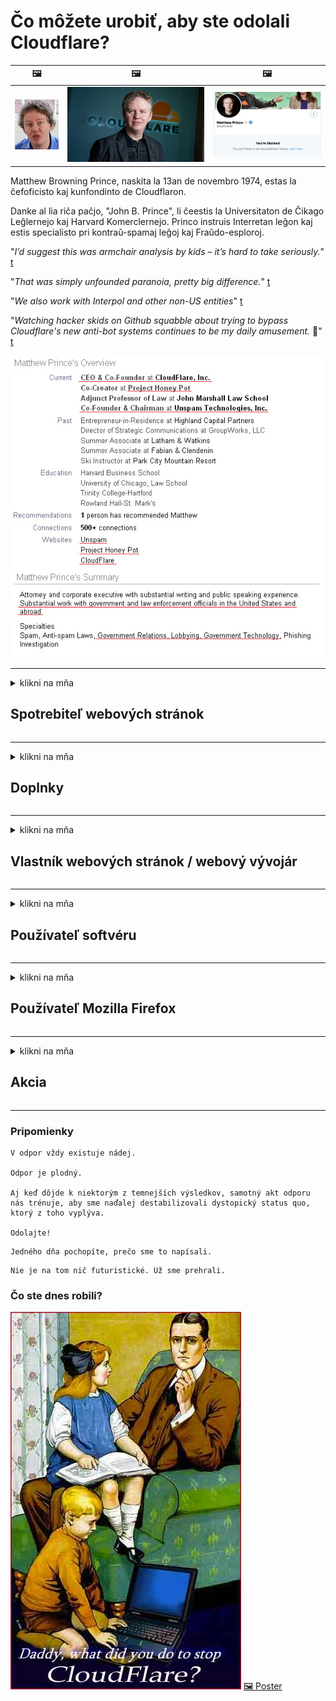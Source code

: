 # Čo môžete urobiť, aby ste odolali Cloudflare?

| 🖼 | 🖼 | 🖼 |
| --- | --- | --- |
| ![](../image/matthew_prince_teen.jpg) | ![](../image/matthew_prince.jpg) | ![](../image/blockedbymatthewprince.jpg) |


Matthew Browning Prince, naskita la 13an de novembro 1974, estas la ĉefoficisto kaj kunfondinto de Cloudflaron.

Danke al lia riĉa paĉjo, "John B. Prince", li ĉeestis la Universitaton de Ĉikago Leĝlernejo kaj Harvard Komerclernejo.
Princo instruis Interretan leĝon kaj estis specialisto pri kontraŭ-spamaj leĝoj kaj Fraŭdo-esploroj.


"*I’d suggest this was armchair analysis by kids – it’s hard to take seriously.*" [t](https://www.theguardian.com/technology/2015/nov/19/cloudflare-accused-by-anonymous-helping-isis)

"*That was simply unfounded paranoia, pretty big difference.*"  [t](https://twitter.com/xxdesmus/status/992757936123359233)

"*We also work with Interpol and other non-US entities*" [t](https://twitter.com/eastdakota/status/1203028504184360960)

"*Watching hacker skids on Github squabble about trying to bypass Cloudflare's new anti-bot systems continues to be my daily amusement.* 🍿" [t](https://twitter.com/eastdakota/status/1273277839102656515)


![](../image/whoismp.jpg)

---


<details>
<summary>klikni na mňa

## Spotrebiteľ webových stránok
</summary>


- Ak web, ktorý sa vám páči, používa Cloudflare, povedzte mu, aby nepoužívali Cloudflare.
  - Kňučanie na sociálnych sieťach, ako je Facebook, Reddit, Twitter alebo Mastodon, nerobí žiadny rozdiel. [Akcie sú hlasnejšie ako hashtagy.](https://twitter.com/phyzonloop/status/1274132092490862594)
  - Ak sa chcete stať užitočným, pokúste sa kontaktovať vlastníka webových stránok.

[Povedala Cloudflare](https://github.com/Eloston/ungoogled-chromium/issues/783):
```
Odporúčame vám, aby ste sa obrátili na správcov konkrétnych služieb alebo webov, s ktorými sa stretnete, a zdieľajte svoje skúsenosti.
```

[Ak o to nepožiadate, vlastník webových stránok tento problém nikdy nepozná.](../PEOPLE.md)

![](../image/liberapay.jpg)

[Úspešný príklad](https://counterpartytalk.org/t/turn-off-cloudflare-on-counterparty-co-plz/164/5).<br>
Máš problém? [Zvýšte hlas teraz.](https://github.com/maraoz/maraoz.github.io/issues/1) Príklad nižšie.

```
Pomáhate iba firemnej cenzúre a hromadnému sledovaniu.
http://crimeflare.eu.org
```

```
Vaša webová stránka sa nachádza v súkromnej opevnenej záhrade CloudFlare, ktorá zneužíva súkromie.
http://crimeflare.eu.org
```

- Prečítajte si pravidlá ochrany osobných údajov webových stránok.
  - ak je web za Cloudflare alebo používa služby spojené s Cloudflare.

Musí vysvetliť, čo je to „Cloudflare“, a požiadať o povolenie na zdieľanie vašich údajov s Cloudflare. Ak tak neurobíte, bude to mať za následok porušenie dôvery a príslušnej webovej stránke by ste sa mali vyhnúť.

[Prijateľný príklad pravidiel ochrany osobných údajov je tu](https://archive.is/bDlTz) ("Subprocessors" > "Entity Name")

```
Čítal som vaše pravidlá ochrany osobných údajov a nemôžem nájsť slovo Cloudflare.
Odmietam s vami zdieľať údaje, ak budete pokračovať v poskytovaní mojich údajov do Cloudflare.
http://crimeflare.eu.org
```

Toto je príklad politiky ochrany osobných údajov, ktorá nemá slovo Cloudflare.
[Liberland Jobs](https://archive.is/daKIr) [privacy policy](https://docsend.com/view/feiwyte):

![](../image/cfwontobey.jpg)

Cloudflare majú svoje vlastné pravidlá ochrany osobných údajov.
[Cloudflare miluje doxxing ľudí.](https://www.reddit.com/r/GamerGhazi/comments/2s64fe/be_wary_reporting_to_cloudflare/)

Tu je dobrý príklad registračného formulára webových stránok.
AFAIK, toto robí nulová webová stránka. Dôverujete im?

```
Kliknutím na „Zaregistrovať sa na XYZ“ vyjadrujete súhlas s našimi podmienkami služby a vyhlásením o ochrane súkromia.
Tiež súhlasíte so zdieľaním svojich údajov so serverom Cloudflare a tiež súhlasíte s vyhlásením o ochrane osobných údajov cloudflare.
Ak služba Cloudflare prezradí vaše informácie alebo vám nedovolí pripojiť sa k našim serverom, nie je to naša chyba. [*]

[ Prihlásiť Se ] [ nesúhlasím ]
```
[*] [PEOPLE.md](../PEOPLE.md)


- Snažte sa nepoužívať ich služby. Pamätajte, že vás sleduje Cloudflare.
  - ["I'm in your TLS, sniffin' your passworz"](../image/iminurtls.jpg)

- Vyhľadajte inú webovú stránku. Na internete existujú alternatívy a príležitosti!

- Presvedčte svojich priateľov, aby používali Tor denne.
  - Anonymita by mala byť štandardom otvoreného internetu!
  - [Upozorňujeme, že projekt Tor sa mu nepáči.](../HISTORY.md)

</details>

------

<details>
<summary>klikni na mňa

## Doplnky
</summary>

- Ak je váš prehliadač Firefox, Tor Browser alebo Ungoogled Chromium, použite jeden z týchto doplnkov uvedených nižšie.
  - Ak chcete pridať ďalší nový doplnok, spýtajte sa ho najskôr.


| názov | Vývojár | podpora | Môže zablokovať | Môže upozorniť | Chrome |
| -------- | -------- | -------- | -------- | -------- | -------- |
| [Bloku Cloudflaron MITM-Atakon](../subfiles/addon/bcma.md) | #Addon | [ ? ](http://crimeflare.eu.org/) | **Áno**     | **Áno**     |  **Áno** |
| [Ĉu ligoj estas vundeblaj al MITM-atako?](../subfiles/addon/ismm.md) | #Addon | [ ? ](http://crimeflare.eu.org/) | Nie     | **Áno**     |  **Áno** |
| [Ĉu ĉi tiuj ligoj blokos Tor-uzanton?](../subfiles/addon/isat.md) | #Addon | [ ? ](http://crimeflare.eu.org/) | Nie     | **Áno**     |  **Áno** |
| [Block Cloudflare MITM Attack](https://trac.torproject.org/projects/tor/attachment/ticket/24351/block_cloudflare_mitm_attack-1.0.14.1-an%2Bfx.xpi)<br>[**DELETED BY TOR PROJECT**](../HISTORY.md) | nullius | [ ? ](../tool/block_cloudflare_mitm_fx), [Link](http://crimeflare.eu.org/) | **Áno**     | **Áno**     |  Nie |
| [TPRB](http://sw.nnpaefp7pkadbxxkhz2agtbv2a4g5sgo2fbmv3i7czaua354334uqqad.onion/) | Sw | [ ? ](http://sw.nnpaefp7pkadbxxkhz2agtbv2a4g5sgo2fbmv3i7czaua354334uqqad.onion/) | **Áno**     | **Áno**     |  Nie |
| [Detect Cloudflare](https://addons.mozilla.org/en-US/firefox/addon/detect-cloudflare/) | Frank Otto | [ ? ](https://github.com/traktofon/cf-detect) | Nie     | **Áno**     |  Nie |
| [True Sight](https://addons.mozilla.org/en-US/firefox/addon/detect-cloudflare-plus/) | claustromaniac | [ ? ](https://github.com/claustromaniac/detect-cloudflare-plus) | Nie     | **Áno**     |  Nie |
| [Which Cloudflare datacenter am I visiting?](https://addons.mozilla.org/en-US/firefox/addon/cf-pop/) | 依云 | [ ? ](https://github.com/lilydjwg/cf-pop) | Nie     | **Áno**     |  Nie |


- „Decentraleyes“ môžu zastaviť pripojenie k „CDNJS (Cloudflare)“.
  - Zabraňuje prístupu mnohých sietí k sieťam a slúži miestnym súborom, aby stránky neklamali.
  - Developer odpovedal: "[very concerning indeed](https://github.com/Synzvato/decentraleyes/issues/236#issuecomment-352049501)", "[widespread usage severely centralizes the web](https://github.com/Synzvato/decentraleyes/issues/251#issuecomment-366752049)"

- [Certifikát Cloudflare môžete tiež odobrať alebo nedôverovať svojej certifikačnej autorite (CA).](https://www.ssl.com/how-to/remove-root-certificate-firefox/)

</details>

------

<details>
<summary>klikni na mňa

## Vlastník webových stránok / webový vývojár
</summary>


![](../image/word_cloudflarefree.jpg)

- Nepoužívajte riešenie Cloudflare, bodka.
  - Môžete urobiť aj lepšie, že? [Tu je postup, ako odstrániť predplatné, plány, domény alebo účty Cloudflare.](https://support.cloudflare.com/hc/en-us/articles/200167776-Removing-subscriptions-plans-domains-or-accounts)

| 🖼 | 🖼 |
| --- | --- |
| ![](../image/htmlalertcloudflare.jpg) | ![](../image/htmlalertcloudflare2.jpg) |

- Chcete viac zákazníkov? Ty vieš, čo máš robiť. Rada je „nad čiarou“.
  - [Dobrý deň, napísali ste „Vaše súkromie berieme vážne“, ale zobrazilo sa mi „Chyba 403 Zakázané anonymné proxy nie sú povolené“.](https://it.slashdot.org/story/19/02/19/0033255/stop-saying-we-take-your-privacy-and-security-seriously) Prečo blokujete Tor alebo VPN? A prečo blokujete dočasné e-maily?

![](../image/anonexist.jpg)

- Používanie Cloudflare zvýši šance na výpadok. Návštevníci nemajú prístup na vaše webové stránky, ak je váš server nefunkčný alebo Cloudflare nefunguje.
  - [Naozaj ste si mysleli, že Cloudflare nikdy neklesne?](https://www.ibtimes.com/cloudflare-down-not-working-sites-producing-504-gateway-timeout-errors-2618008) [Another](https://twitter.com/Jedduff/status/1097875615997399040) [sample](https://twitter.com/search?f=tweets&vertical=default&q=Cloudflare%20is%20having%20problems). [Need more](../PEOPLE.md)?

![](../image/cloudflareinternalerror.jpg)

- Ak použijete Cloudflare na proxy server svojich „služieb API“, „serverov na aktualizáciu softvéru“ alebo „informačného kanála RSS“, váš zákazník bude poškodený. Zákazník vám zavolal a povedal: „Už nemôžem používať vaše API“ a vy vôbec netušíte, o čo ide. Cloudflare môže ticho blokovať vášho zákazníka. Myslíte si, že je to v poriadku?
  - Existuje veľa služieb čítačky RSS a online čítačky RSS. Prečo zverejňujete informačný kanál RSS, ak nedovolíte ľuďom prihlásiť sa na odber?

![](../image/rssfeedovercf.jpg)

- Potrebujete certifikát HTTPS? Použite príkaz „Let's Encrypt“ alebo ho jednoducho kúpte od spoločnosti CA.

- Potrebujete server DNS? Nemôžete nastaviť svoj vlastný server? A čo oni: [Hurricane Electric Free DNS](https://dns.he.net/), [Dyn.com](https://dyn.com/dns/), [1984 Hosting](https://www.1984hosting.com/), [Afraid.Org (Správca odstráni váš účet, ak používate TOR)](https://freedns.afraid.org/)
  - [Alternativoj al DNS](../subfiles/alternative/domaindns.md)

- Hľadáte hostingovú službu? Iba zadarmo? A čo oni: [Onion Service](http://vww6ybal4bd7szmgncyruucpgfkqahzddi37ktceo3ah7ngmcopnpyyd.onion/en/security/network-security/tor/onionservices-best-practices), [Free Web Hosting Area](https://freewha.com/), [Autistici/Inventati Web Site Hosting](https://www.autinv5q6en4gpf4.onion/services/website), [Github Pages](https://pages.github.com/), [Surge](https://surge.sh/)
  - [Alternatívy k Cloudflare](../subfiles/alternative/cloudflare.md)

- Používate web „cloudflare-ipfs.com“? [Viete, že Cloudflare IPFS je zlý?](../PEOPLE.md)

- Nainštalujte na svoj server bránu firewall webových aplikácií, ako sú OWASP a Fail2Ban, a nakonfigurujte ju správne.
  - Blokovanie Tor nie je riešením. Nepotrestajte všetkých iba za malých zlých používateľov.

- Presmerujte alebo zablokujte používateľom technológie „Cloudflare Warp“ prístup na váš web. Ak je to možné, uveďte dôvod.

> Zoznam adries IP: "[Aktuálne rozsahy adries IP služby Cloudflare](cloudflare_inc/)"

> A: Stačí ich zablokovať

```
server {
...
deny 173.245.48.0/20;
deny 103.21.244.0/22;
deny 103.22.200.0/22;
deny 103.31.4.0/22;
deny 141.101.64.0/18;
deny 108.162.192.0/18;
deny 190.93.240.0/20;
deny 188.114.96.0/20;
deny 197.234.240.0/22;
deny 198.41.128.0/17;
deny 162.158.0.0/15;
deny 104.16.0.0/12;
deny 172.64.0.0/13;
deny 131.0.72.0/22;
deny 2400:cb00::/32;
deny 2606:4700::/32;
deny 2803:f800::/32;
deny 2405:b500::/32;
deny 2405:8100::/32;
deny 2a06:98c0::/29;
deny 2c0f:f248::/32;
...
}
```

> B: Presmerovanie na stránku s upozornením

```
http {
...
geo $iscf {
default 0;
173.245.48.0/20 1;
103.21.244.0/22 1;
103.22.200.0/22 1;
103.31.4.0/22 1;
141.101.64.0/18 1;
108.162.192.0/18 1;
190.93.240.0/20 1;
188.114.96.0/20 1;
197.234.240.0/22 1;
198.41.128.0/17 1;
162.158.0.0/15 1;
104.16.0.0/12 1;
172.64.0.0/13 1;
131.0.72.0/22 1;
2400:cb00::/32 1;
2606:4700::/32 1;
2803:f800::/32 1;
2405:b500::/32 1;
2405:8100::/32 1;
2a06:98c0::/29 1;
2c0f:f248::/32 1;
}
...
}

server {
...
if ($iscf) {rewrite ^ https://example.com/cfwsorry.php;}
...
}

<?php
header('HTTP/1.1 406 Not Acceptable');
echo <<<CLOUDFLARED
Thank you for visiting ourwebsite.com!<br />
We are sorry, but we can't serve you because your connection is being intercepted by Cloudflare.<br />
Please read http://crimeflare.eu.org for more information.<br />
CLOUDFLARED;
die();
```

- Ak veríte v slobodu a vítate anonymných používateľov, nastavte službu Tor Onion alebo I2P.

- Požiadajte o radu ďalších operátorov duálnych webov Clearnet / Tor a získajte anonymných priateľov!

</details>

------

<details>
<summary>klikni na mňa

## Používateľ softvéru
</summary>


- Diskord používa CloudFlare. Alternatívy? Odporúčame [**Briar** (Android)](https://f-droid.org/en/packages/org.briarproject.briar.android/), [Ricochet (PC)](https://ricochet.im/), [Tox + Tor (Android/PC)](https://tox.chat/download.html)
  - Briar obsahuje démona Tor, takže nemusíte inštalovať Orbota.
  - Vývojári Qwtch, Open Privacy, odstránili projekt stop_cloudflare zo svojej služby git bez predchádzajúceho upozornenia.

- Ak používate Debian GNU / Linux alebo iný derivát, prihláste sa na odber: [bug #831835](https://bugs.debian.org/cgi-bin/bugreport.cgi?bug=831835). A ak môžete, pomôžte overiť opravu a pomôžte správcovi dospieť k správnemu záveru, či by mal byť prijatý.

- Tieto prehliadače vždy odporúčajte.

| názov | Vývojár | podpora | Komentovať |
| -------- | -------- | -------- | -------- |
| [Ungoogled-Chromium](https://ungoogled-software.github.io/ungoogled-chromium-binaries/) | Eloston | [ ? ](https://github.com/Eloston/ungoogled-chromium) | PC (Win, Mac, Linux)  _!Tor_ |
| [Bromite](https://www.bromite.org/fdroid) | Bromite | [ ? ](https://github.com/bromite/bromite/issues) | Android  _!Tor_ |
| [Tor Browser](https://www.torproject.org/download/) | Tor Project | [ ? ](https://support.torproject.org/) | PC (Win, Mac, Linux)  _Tor_|
| [Tor Browser Android](https://www.torproject.org/download/) | Tor Project | [ ? ](https://support.torproject.org/) | Android  _Tor_|
| [Onion Browser](https://itunes.apple.com/us/app/onion-browser/id519296448?mt=8) | Mike Tigas | [ ? ](https://github.com/OnionBrowser/OnionBrowser/issues) | Apple iOS  _Tor_|
| [GNU/Icecat](https://www.gnu.org/software/gnuzilla/) | GNU | [ ? ](https://www.gnu.org/software/gnuzilla/) | PC (Linux) |
| [IceCatMobile](https://f-droid.org/en/packages/org.gnu.icecat/) | GNU | [ ? ](https://lists.gnu.org/mailman/listinfo/bug-gnuzilla) | Android |
| [Iridium Browser](https://iridiumbrowser.de/about/) | Iridium | [ ? ](https://github.com/iridium-browser/iridium-browser/) | PC (Win, Mac, Linux, OpenBSD) |


Súkromie iného softvéru je nedokonalé. To neznamená, že prehliadač Tor je „dokonalý“.
Na internete a technológiách nie je 100% bezpečný ani 100% súkromný.

- Nechcete používať Tor? Môžete použiť ľubovoľný prehliadač s démonom Tor.
  - [Upozorňujeme, že projekt Tor sa to nepáči.](https://support.torproject.org/tbb/tbb-9/) Ak to môžete urobiť, použite prehliadač Tor.
- [Ako používať Chromium s Tor](../subfiles/chromium_tor.md)


Hovorme o ochrane súkromia iného softvéru.

- [Ak skutočne potrebujete používať Firefox, zvoľte „Firefox ESR“.](https://www.mozilla.org/en-US/firefox/organizations/)
  - [Firefox - Spyware Watchdog](https://spyware.neocities.org/articles/firefox.html)
  - [Firefox odmieta slobodu prejavu, zakazuje slobodu prejavu](https://web.archive.org/web/20200423010026/https://reclaimthenet.org/firefox-rejects-free-speech-bans-free-speech-commenting-plugin-dissenter-from-its-extensions-gallery/)
  - ["Viac ako 100 hlasov proti. Zdá sa, akoby ste požiadali softvérovú spoločnosť, aby sa držala ... softvéru je v dnešnej dobe príliš veľa."](https://old.reddit.com/r/firefox/comments/gutdiw/weve_got_work_to_do_the_mozilla_blog/fslbbb6/)
  - [Prečo mi Firefox zobrazuje v paneli s adresou URL sponzorované odkazy?](https://www.reddit.com/r/firefox/comments/jybx2w/uh_why_is_firefox_showing_me_sponsored_links_in/)
  - [Mozilla - Vtelený diabol](https://digdeeper.neocities.org/ghost/mozilla.html)

- [Pamätajte, že Mozilla používa službu Cloudflare.](https://www.robtex.com/dns-lookup/www.mozilla.org) [Vo svojom produkte tiež používajú službu DNS služby Cloudflare.](https://www.theregister.co.uk/2018/03/21/mozilla_testing_dns_encryption/)

- [Mozilla tento lístok oficiálne odmietla.](https://bugzilla.mozilla.org/show_bug.cgi?id=1426618)

- [Firefox Focus je žart.](https://github.com/mozilla-mobile/focus-android/issues/1743) [Sľúbili, že telemetriu vypnú, ale zmenili ju.](https://github.com/mozilla-mobile/focus-android/issues/4210)

- [Vývojár PaleMoon / Basilisk miluje Cloudflare.](https://github.com/mozilla-mobile/focus-android/issues/1743#issuecomment-345993097)
  - [Archívny server spoločnosti Pale Moon hackol a šíril malware po dobu 18 mesiacov](https://www.reddit.com/r/privacytoolsIO/comments/cc808y/pale_moons_archive_server_hacked_and_spread/)
  - Rovnako nenávidí používateľov Tor - "[Nech je nepriateľský voči Torovi. Myslím si, že väčšina webov by mala byť voči Tor nepriateľská vzhľadom na jej extrémne vysoký faktor zneužívania.](https://github.com/yacy/yacy_search_server/issues/314#issuecomment-565932097)"

- [Waterfox má vážny problém s telefónom](https://spyware.neocities.org/articles/waterfox.html)

- [Google Chrome je spyvér.](https://www.gnu.org/proprietary/malware-google.en.html)
  - [Google profiluje vašu aktivitu.](https://spyware.neocities.org/articles/chrome.html)

- [Aplikácia SRWare Iron umožňuje príliš veľa domácich pripojení telefónov.](https://spyware.neocities.org/articles/iron.html) Tiež sa pripája k doménam google.

- [Brave Browser whitelist Facebook / Twitter trackery.](https://www.bleepingcomputer.com/news/security/facebook-twitter-trackers-whitelisted-by-brave-browser/)
  - [Tu je viac problémov.](https://spyware.neocities.org/articles/brave.html)
  - [binance affiliate ID](https://twitter.com/cryptonator1337/status/1269594587716374528)

- [Microsoft Edge umožňuje Facebooku spúšťať Flash kód za chrbtom používateľov.](https://www.zdnet.com/article/microsoft-edge-lets-facebook-run-flash-code-behind-users-backs/)

- [Spoločnosť Vivaldi nerešpektuje vaše súkromie.](https://spyware.neocities.org/articles/vivaldi.html)

- [Úroveň spywaru Opera: Mimoriadne vysoká](https://spyware.neocities.org/articles/opera.html)

- Apple iOS: [IOS by ste nemali používať vôbec, hlavne preto, že ide o malware.](https://www.gnu.org/proprietary/malware-apple.html)

Preto odporúčame iba vyššie uvedenú tabuľku. Nič viac.

</details>

------

<details>
<summary>klikni na mňa

## Používateľ Mozilla Firefox
</summary>


- Program „Firefox Nightly“ bude odosielať informácie na úrovni ladenia na servery Mozilla bez metódy odhlásenia.
  - [Servery Mozilla behing Cloudflare](https://www.digwebinterface.com/?hostnames=www.mozilla.org%0D%0Amozilla.cloudflare-dns.com&type=&ns=resolver&useresolver=8.8.4.4&nameservers=)

- Je možné zakázať Firefoxu pripájať sa k serverom Mozilla.
  - [Sprievodca šablónami zásad pre Mozillu](https://github.com/mozilla/policy-templates/blob/master/README.md)
  - Pamätajte, že tento trik môže v novšej verzii prestať fungovať, pretože Mozilla si rada pridáva na bielu listinu.
  - Na ich úplné zablokovanie použite bránu firewall a filter DNS.

"`/distribution/policies.json`"

>     "WebsiteFilter": {
> 		"Block": [
> 		"*://*.mozilla.com/*",
> 		"*://*.mozilla.net/*",
> 		"*://*.mozilla.org/*",
> 		"*://webcompat.com/*",
> 		"*://*.firefox.com/*",
> 		"*://*.thunderbird.net/*",
> 		"*://*.cloudflare.com/*"
> 		]
>     },


- ~~Nahlásiť chybu v sledovači mozilly a povedať im, aby nepoužívali Cloudflare.~~ Na bugzille bola správa o chybe. Mnoho ľudí zverejnilo svoje znepokojenie, chybu však správca v roku 2018 skryl.

- DoH môžete zakázať vo Firefoxe.
  - [Zmeňte predvoleného poskytovateľa DNS pre Firefox](../subfiles/change-firefox-dns.md)

![](../image/firefoxdns.jpg)

- [Ak by ste chceli používať DNS, ktoré nie sú od ISP, zvážte použitie služby DNS OpenNIC Tier2 alebo ktorejkoľvek zo služieb DNS iných ako Cloudflare.](https://wiki.opennic.org/start)
![](../image/opennic.jpg)
  - Blokujte Cloudflare pomocou DNS. [Crimeflare DNS](../subfiles/service/publicdns.md)

- Tor môžete použiť ako prekladač DNS. [Ak nie ste odborníkom na Tor, opýtajte sa tu.](https://tor.stackexchange.com/)

> **Ako?**
> 1. Stiahnite si Tor a nainštalujte ho do svojho počítača.
> 2. Pridajte tento riadok do súboru „torrc“.
> DNSPort 127.0.0.1:53
> 3. Reštartujte Tor.
> 4. Nastavte server DNS vášho počítača na „127.0.0.1“.

</details>

------

<details>
<summary>klikni na mňa

## Akcia
</summary>


- Povedzte ostatným vo svojom okolí o nebezpečenstvách Cloudflare.

- [Pomôžte vylepšiť toto úložisko.](http://crimeflare.eu.org)
  - Zoznamy, argumenty proti nej, aj podrobnosti.

- [Dokumentujte a zverejňujte informácie o tom, kde sa s Cloudflare (a podobnými spoločnosťami) zle, nezabudnite spomenúť toto úložisko, keď tak urobíte](http://crimeflare.eu.org) :)

- Predvolene prilákajte viac ľudí pomocou Tor, aby mohli web zažiť z pohľadu rôznych častí sveta.

- Začnite skupiny na sociálnych sieťach a v masovom priestore, ktoré sa venujú oslobodeniu sveta od Cloudflare.

- Ak je to vhodné, prepojte tieto skupiny v tomto úložisku - toto môže byť miesto na koordináciu spolupráce v skupinách.

- [Založte podnik, ktorý môže poskytnúť zmysluplnú nefiremnú alternatívu k Cloudflare.](../subfiles/alternative/cloudflare.md)

- Dajte nám vedieť o akýchkoľvek alternatívach, ktoré nám pomôžu zabezpečiť aspoň viacvrstvovú obranu proti Cloudflare.

- Ak ste zákazníkom služby Cloudflare, nastavte si svoje nastavenia ochrany osobných údajov a počkajte, kým ich neporuší.
  - [Potom ich vystavte poplatkom za porušenie ochrany proti spamu / ochrane súkromia.](https://twitter.com/thexpaw/status/1108424723233419264)

- Ak sa nachádzate v Spojených štátoch amerických a dotknutá webová stránka je banka alebo účtovník, pokúste sa vyvinúť právny tlak podľa zákona Gramm – Leach – Bliley Act alebo zákona Američanov so zákonom o DIsability a oznámte nám, ako ďaleko sa dostanete .

- Ak je webovou stránkou vlády, pokúste sa na ňu vyvinúť právny tlak podľa 1. dodatku ústavy USA.

- Ak ste občanom EÚ, kontaktujte webovú stránku a pošlite svoje osobné informácie podľa všeobecného nariadenia o ochrane údajov. Ak vám odmietnu poskytnúť vaše informácie, je to porušenie zákona.

- V prípade spoločností, ktoré tvrdia, že na svojich webových stránkach ponúkajú služby, skúste ich nahlásiť organizáciám na ochranu spotrebiteľa a BBB ako „nepravdivú reklamu“. Webové stránky Cloudflare sú obsluhované servermi Cloudflare.

- [ITU v súvislosti s USA naznačuje, že Cloudflare začína byť dostatočne veľký na to, aby na ne bolo možné uvaliť protimonopolné právo.](https://www.itu.int/en/ITU-T/Workshops-and-Seminars/20181218/Documents/Geoff_Huston_Presentation.pdf)

- Je mysliteľné, že GNU GPL verzia 4 by mohla obsahovať ustanovenie proti ukladaniu zdrojového kódu za takúto službu, vyžadujúce pre všetky programy GPLv4 a novšie programy, aby bol aspoň zdrojový kód prístupný prostredníctvom média, ktoré nediskriminuje používateľov Tor.

- [Se vi uzas Mastodon bonvolu sekvi la konton Mitigator](../subfiles/service/altlink.md).

</details>

------

### Pripomienky

```
V odpor vždy existuje nádej.

Odpor je plodný.

Aj keď dôjde k niektorým z temnejších výsledkov, samotný akt odporu nás trénuje, aby sme naďalej destabilizovali dystopický status quo, ktorý z toho vyplýva.

Odolajte!
```

```
Jedného dňa pochopíte, prečo sme to napísali.
```

```
Nie je na tom nič futuristické. Už sme prehrali.
```

### Čo ste dnes robili?


![](../image/stopcf.jpg) [🖼 Poster](../image/poster/README.md)
